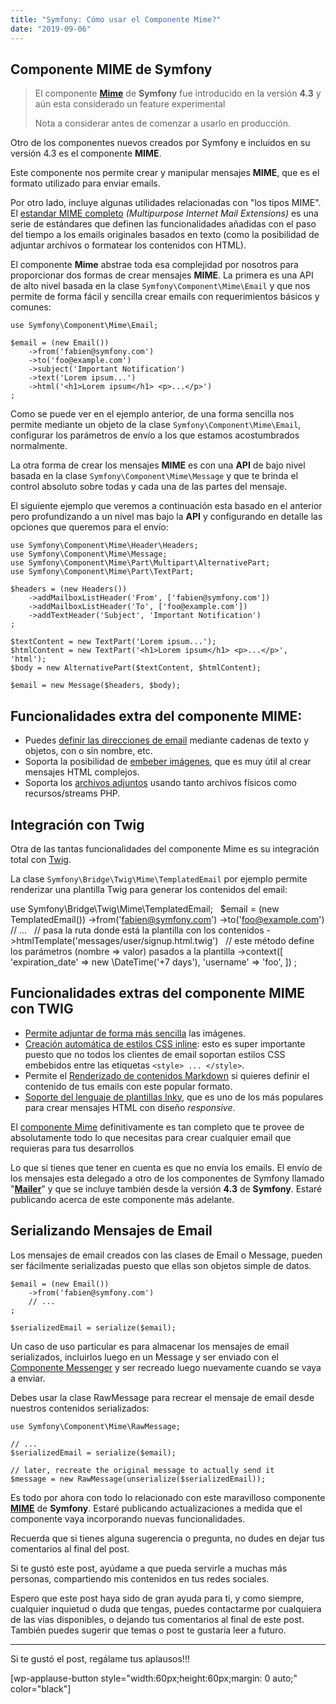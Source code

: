 ```yaml
---
title: "Symfony: Cómo usar el Componente Mime?"
date: "2019-09-06"
---
```


## Componente MIME de Symfony

> El componente [**Mime**](https://symfony.com/doc/current/components/mime.html) de **Symfony** fue introducido en la versión **4.3** y aún esta considerado un feature experimental
> 
> Nota a considerar antes de comenzar a usarlo en producción.

Otro de los componentes nuevos creados por Symfony e incluidos en su versión 4.3 es el componente **MIME**.

Este componente nos permite crear y manipular mensajes **MIME**, que es el formato utilizado para enviar emails.

Por otro lado, incluye algunas utilidades relacionadas con "los tipos MIME". El [estandar MIME completo](https://en.wikipedia.org/wiki/MIME) _(Multipurpose Internet Mail Extensions)_ es una serie de estándares que definen las funcionalidades añadidas con el paso del tiempo a los emails originales basados en texto (como la posibilidad de adjuntar archivos o formatear los contenidos con HTML).

El componente **Mime** abstrae toda esa complejidad por nosotros para proporcionar dos formas de crear mensajes **MIME**. La primera es una API de alto nivel basada en la clase `Symfony\Component\Mime\Email` y que nos permite de forma fácil y sencilla crear emails con requerimientos básicos y comunes:

```
use Symfony\Component\Mime\Email;
 
$email = (new Email())
    ->from('fabien@symfony.com')
    ->to('foo@example.com')
    ->subject('Important Notification')
    ->text('Lorem ipsum...')
    ->html('<h1>Lorem ipsum</h1> <p>...</p>')
;
```

Como se puede ver en el ejemplo anterior, de una forma sencilla nos permite mediante un objeto de la clase `Symfony\Component\Mime\Email`, configurar los parámetros de envío a los que estamos acostumbrados normalmente.

La otra forma de crear los mensajes **MIME** es con una **API** de bajo nivel basada en la clase `Symfony\Component\Mime\Message` y que te brinda el control absoluto sobre todas y cada una de las partes del mensaje.

El siguiente ejemplo que veremos a continuación esta basado en el anterior pero profundizando a un nivel mas bajo la **API** y configurando en detalle las opciones que queremos para el envío:

```
use Symfony\Component\Mime\Header\Headers;
use Symfony\Component\Mime\Message;
use Symfony\Component\Mime\Part\Multipart\AlternativePart;
use Symfony\Component\Mime\Part\TextPart;
 
$headers = (new Headers())
    ->addMailboxListHeader('From', ['fabien@symfony.com'])
    ->addMailboxListHeader('To', ['foo@example.com'])
    ->addTextHeader('Subject', 'Important Notification')
;
 
$textContent = new TextPart('Lorem ipsum...');
$htmlContent = new TextPart('<h1>Lorem ipsum</h1> <p>...</p>', 'html');
$body = new AlternativePart($textContent, $htmlContent);
 
$email = new Message($headers, $body);
```

## Funcionalidades extra del componente MIME:

- Puedes [definir las direcciones de email](https://symfony.com/doc/master/components/mime.html#email-addresses) mediante cadenas de texto y objetos, con o sin nombre, etc.
- Soporta la posibilidad de [embeber imágenes](https://symfony.com/doc/master/components/mime.html#embedding-images), que es muy útil al crear mensajes HTML complejos.
- Soporta los [archivos adjuntos](https://symfony.com/doc/master/components/mime.html#file-attachments) usando tanto archivos físicos como recursos/streams PHP.

## Integración con Twig

Otra de las tantas funcionalidades del componente Mime es su integración total con [Twig](https://twig.symfony.com/).

La clase `Symfony\Bridge\Twig\Mime\TemplatedEmail` por ejemplo permite renderizar una plantilla Twig para generar los contenidos del email:

use Symfony\\Bridge\\Twig\\Mime\\TemplatedEmail;
 
$email = (new TemplatedEmail())
    ->from('fabien@symfony.com')
    ->to('foo@example.com')
    // ...
 
    // pasa la ruta donde está la plantilla con los contenidos
    ->htmlTemplate('messages/user/signup.html.twig')
 
    // este método define los parámetros (nombre => valor) pasados a la plantilla
    ->context(\[
        'expiration\_date' => new \\DateTime('+7 days'),
        'username' => 'foo',
    \])
;

## Funcionalidades extras del componente MIME con TWIG

- [Permite adjuntar de forma más sencilla](https://symfony.com/doc/master/components/mime.html#embedding-images-in-emails-with-twig) las imágenes.
- [Creación automática de estilos CSS inline](https://symfony.com/doc/master/components/mime.html#inlining-css-styles-in-emails-with-twig): esto es super importante puesto que no todos los clientes de email soportan estilos CSS embebidos entre las etiquetas `<style> ... </style>`.
- Permite el [Renderizado de contenidos Markdown](https://symfony.com/doc/master/components/mime.html#rendering-markdown-contents-in-emails-with-twig) si quieres definir el contenido de tus emails con este popular formato.
- [Soporte del lenguaje de plantillas Inky](https://symfony.com/doc/master/components/mime.html#using-the-inky-email-templating-language-with-twig), que es uno de los más populares para crear mensajes HTML con diseño _responsive_.

El [componente Mime](https://symfony.com/components/Mime) definitivamente es tan completo que te provee de absolutamente todo lo que necesitas para crear cualquier email que requieras para tus desarrollos

Lo que sí tienes que tener en cuenta es que no envía los emails. El envío de los mensajes esta delegado a otro de los componentes de Symfony llamado "**[Mailer](https://symfony.com/doc/current/components/mailer.html)**" y que se incluye también desde la versión **4.3** de **Symfony**. Estaré publicando acerca de este componente más adelante.

## Serializando Mensajes de Email

Los mensajes de email creados con las clases de Email o Message, pueden ser fácilmente serializadas puesto que ellas son objetos simple de datos.

```
$email = (new Email())
    ->from('fabien@symfony.com')
    // ...
;

$serializedEmail = serialize($email);
```

Un caso de uso particular es para almacenar los mensajes de email serializados, incluirlos luego en un Message y ser enviado con el [Componente Messenger](https://www.franciscougalde.com/2019/07/17/symfony-como-usar-el-componente-messenger-parte-1/) y ser recreado luego nuevamente cuando se vaya a enviar.

Debes usar la clase RawMessage para recrear el mensaje de email desde nuestros contenidos serializados:

```
use Symfony\Component\Mime\RawMessage;

// ...
$serializedEmail = serialize($email);

// later, recreate the original message to actually send it
$message = new RawMessage(unserialize($serializedEmail));
```

Es todo por ahora con todo lo relacionado con este maravilloso componente **[MIME](https://symfony.com/doc/current/components/mime.html)** de **Symfony**. Estaré publicando actualizaciones a medida que el componente vaya incorporando nuevas funcionalidades.

Recuerda que si tienes alguna sugerencia o pregunta, no dudes en dejar tus comentarios al final del post.

Si te gustó este post, ayúdame a que pueda servirle a muchas más personas, compartiendo mis contenidos en tus redes sociales.

Espero que este post haya sido de gran ayuda para ti, y como siempre, cualquier inquietud o duda que tengas, puedes contactarme por cualquiera de las vías disponibles, o dejando tus comentarios al final de este post. También puedes sugerir que temas o post te gustaría leer a futuro.

* * *

Si te gustó el post, regálame tus aplausos!!!

\[wp-applause-button style="width:60px;height:60px;margin: 0 auto;" color="black"\]
